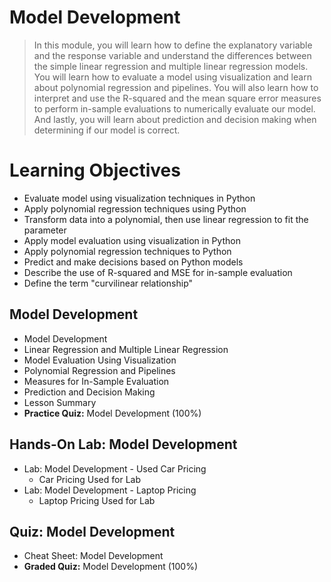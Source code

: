 # Model Development
> In this module, you will learn how to define the explanatory variable and the response variable and understand the differences between the simple linear regression and multiple linear regression models. You will learn how to evaluate a model using visualization and learn about polynomial regression and pipelines. You will also learn how to interpret and use the R-squared and the mean square error measures to perform in-sample evaluations to numerically evaluate our model. And lastly, you will learn about prediction and decision making when determining if our model is correct.
# Learning Objectives
- Evaluate model using visualization techniques in Python
- Apply polynomial regression techniques using Python
- Transform data into a polynomial, then use linear regression to fit the parameter
- Apply model evaluation using visualization in Python
- Apply polynomial regression techniques to Python
- Predict and make decisions based on Python models
- Describe the use of R-squared and MSE for in-sample evaluation
- Define the term "curvilinear relationship"
## Model Development
- Model Development
- Linear Regression and Multiple Linear Regression
- Model Evaluation Using Visualization
- Polynomial Regression and Pipelines
- Measures for In-Sample Evaluation
- Prediction and Decision Making
- Lesson Summary
- **Practice Quiz:** Model Development (100%)
## Hands-On Lab: Model Development
- Lab: Model Development - Used Car Pricing
    - Car Pricing Used for Lab
- Lab: Model Development - Laptop Pricing
    - Laptop Pricing Used for Lab
## Quiz: Model Development
- Cheat Sheet: Model Development
- **Graded Quiz:** Model Development (100%)
